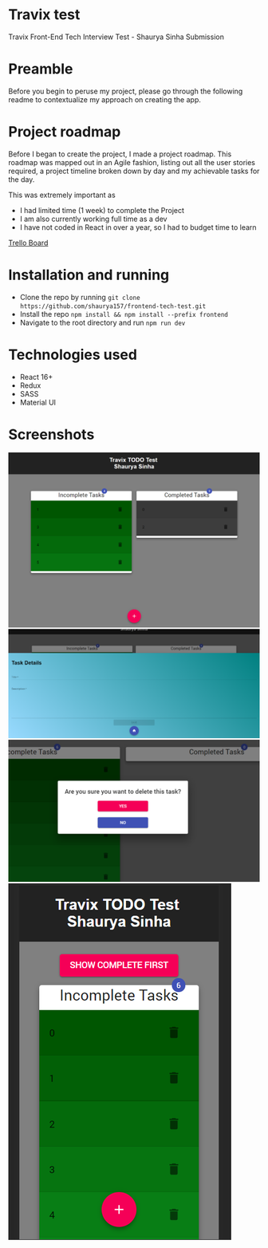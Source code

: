 # Travix test

Travix Front-End Tech Interview Test - Shaurya Sinha Submission

# Preamble

Before you begin to peruse my project, please go through the following readme to contextualize my approach on creating the app.

# Project roadmap

Before I began to create the project, I made a project roadmap. This roadmap was mapped out in an Agile fashion, listing out all the user stories required, a project timeline broken down by day and my achievable tasks for the day.

This was extremely important as
* I had limited time (1 week) to complete the Project
* I am also currently working full time as a dev
* I have not coded in React in over a year, so I had to budget time to learn

[Trello Board](https://trello.com/b/rwty4M0w/travix-todo-project-roadmap)

# Installation and running

* Clone the repo by running ```git clone https://github.com/shaurya157/frontend-tech-test.git ```
* Install the repo ```npm install && npm install --prefix frontend ```
* Navigate to the root directory and run ``` npm run dev ```

# Technologies used
* React 16+
* Redux
* SASS
* Material UI

# Screenshots

![Home](./screenshots/1.png)
![Add Edit task](./screenshots/2.png)
![Delete Confirmation](./screenshots/3.png)
![Mobile](./screenshots/4.png)
